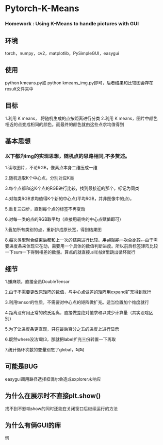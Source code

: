 # Pytorch-K-Means
### Homework : Using K-Means to handle pictures with GUI

## 环境
torch，numpy，cv2，matplotlib，PySimpleGUI，easygui

## 使用
python kmeans.py或 python kmeans_img.py即可，后者结果和比较图会存在result文件夹中

## 目标
1.利用 K means， 将随机生成的点按距离进行分类
2.利用 K means，图片中颜色相近的点变成相同的颜色，而最终的颜色就由这些点求均值得到

## 基本思想
### 以下都为img的实现思想，随机点的思路相同,不多赘述。

1.读取图片，不论RGB，像素点本身二维压成一维

2.随机选取K个中心点，分别对应K类

3.每个点都和这K个点的RGB进行比较，找到最接近的那个，标记为同类

4.对每类RGB求均值得K个新的中心点(平均RGB，并非图像中的点)，

5.重复三四步，直到每个点的标签不再变动

6.对每一类的点的RGB取平均（直接用最终的中心点赋值即可）

7.叠加所有类别的点，重新排成原长宽，得到结果图

8.每次类型聚合结束后都和上一次的结果进行比较。~~用all就能一次全比较。~~由于需要进度条来体现它在动，需要用一个具体的数值判断进度。所以前后标签矩阵比较一下sum一下得到相差的数量。算点的就直接.all()放if里跳出循环就行

## 细节
1.嫌麻烦，直接全员DoubleTensor

2.由于不需要更改原矩阵的数值，与中心点做差的矩阵用expand扩充得到就行

3.利用tensor的性质，不需要对中心点的矩阵做扩充。适当位置加个维度就行

4.距离没有用正常的欧氏距离，直接做差绝对值求和以减少计算量（其实没啥区别）

5.为了让进度条更直观，只在最后百分之五的进度上进行显示

6.既然where没法1取3，那就把label扩充三份转置一下再取

7.统计循环次数的变量别忘了global，呵呵

## 可能是BUG
easygui调用路径选择框偶尔会造成explorer未响应

## 为什么在展示时不直接plt.show()
找不到不影响show的同时还能在关闭窗口后继续运行的方法

## 为什么有俩GUI的库
懒
